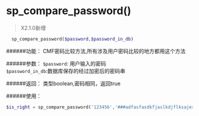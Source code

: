 # sp\_compare\_password\(\)

> X2.1.0新增

```php
  sp_compare_password($password,$password_in_db)
```

######功能：
CMF密码比较方法,所有涉及用户密码比较的地方都用这个方法

######参数：
`$password`: 用户输入的密码  
`$password_in_db`:数据库保存的经过加密后的密码串

######返回：
类型boolean,密码相同，返回true

######使用：
```php
$is_right = sp_compare_password('123456','###adfasfasdkfjaslkdjflksajerwqe');
```

